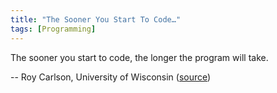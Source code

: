 ```yaml
---
title: "The Sooner You Start To Code…"
tags: [Programming]
---
```


The sooner you start to code, the longer the program will take.

-- Roy Carlson, University of Wisconsin ([source][source])

[source]: https://twitter.com/CodeWisdom/status/201876934332915712
